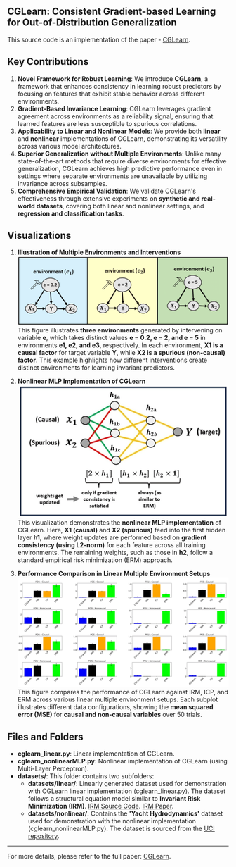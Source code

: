 ## CGLearn: Consistent Gradient-based Learning for Out-of-Distribution Generalization

This source code is an implementation of the paper - [CGLearn](https://www.scitepress.org/Papers/2025/132604/132604.pdf).

## Key Contributions

1. **Novel Framework for Robust Learning**: We introduce **CGLearn**, a framework that enhances consistency in learning robust predictors by focusing on features that exhibit stable behavior across different environments.
2. **Gradient-Based Invariance Learning**: CGLearn leverages gradient agreement across environments as a reliability signal, ensuring that learned features are less susceptible to spurious correlations.
3. **Applicability to Linear and Nonlinear Models**: We provide both **linear** and **nonlinear** implementations of CGLearn, demonstrating its versatility across various model architectures.
4. **Superior Generalization without Multiple Environments**: Unlike many state-of-the-art methods that require diverse environments for effective generalization, CGLearn achieves high predictive performance even in settings where separate environments are unavailable by utilizing invariance across subsamples.
5. **Comprehensive Empirical Validation**: We validate CGLearn's effectiveness through extensive experiments on **synthetic and real-world datasets**, covering both linear and nonlinear settings, and **regression and classification tasks**.

## Visualizations

1. **Illustration of Multiple Environments and Interventions**  
   ![Environment Illustration](plots/mtd_env.png)  
   This figure illustrates **three environments** generated by intervening on variable **e**, which takes distinct values **e = 0.2, e = 2, and e = 5** in environments **e1, e2, and e3**, respectively. In each environment, **X1 is a causal factor** for target variable **Y**, while **X2 is a spurious (non-causal) factor**. This example highlights how different interventions create distinct environments for learning invariant predictors.

2. **Nonlinear MLP Implementation of CGLearn**  
   ![Nonlinear MLP - CGLearn](plots/exp_nme_cglearnMLP.png)  
   This visualization demonstrates the **nonlinear MLP implementation** of CGLearn. Here, **X1 (causal)** and **X2 (spurious)** feed into the first hidden layer **h1**, where weight updates are performed based on **gradient consistency (using L2-norm)** for each feature across all training environments. The remaining weights, such as those in **h2**, follow a standard empirical risk minimization (ERM) approach.

3. **Performance Comparison in Linear Multiple Environment Setups**  
   ![Performance Comparison - Linear](plots/exp_lme.png)  
   This figure compares the performance of CGLearn against IRM, ICP, and ERM across various linear multiple environment setups. Each subplot illustrates different data configurations, showing the **mean squared error (MSE)** for **causal and non-causal variables** over 50 trials.

## Files and Folders

- **cglearn_linear.py**: Linear implementation of CGLearn.
- **cglearn_nonlinearMLP.py**: Nonlinear implementation of CGLearn (using Multi-Layer Perceptron).
- **datasets/**: This folder contains two subfolders:
    - **datasets/linear/**: Linearly generated dataset used for demonstration with CGLearn linear implementation (cglearn_linear.py). The dataset follows a structural equation model similar to **Invariant Risk Minimization (IRM)**. [IRM Source Code](https://github.com/facebookresearch/InvariantRiskMinimization). [IRM Paper](https://arxiv.org/abs/1907.02893v1).
    - **datasets/nonlinear/**: Contains the **'Yacht Hydrodynamics'** dataset used for demonstration with the nonlinear implementation (cglearn_nonlinearMLP.py). The dataset is sourced from the [UCI repository](https://archive.ics.uci.edu/dataset/243/yacht+hydrodynamics).

---

For more details, please refer to the full paper: [CGLearn](https://www.scitepress.org/Papers/2025/132604/132604.pdf).
